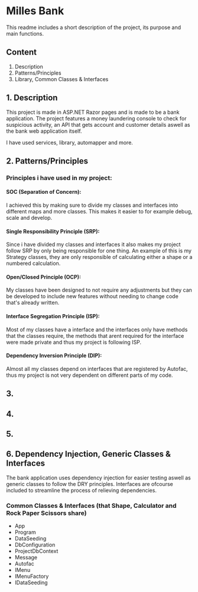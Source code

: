 # Milles Bank
This readme includes a short description of the project, its purpose and main functions.

## Content
1. Description
2. Patterns/Principles
3. Library, Common Classes & Interfaces

## 1. Description

This project is made in ASP.NET Razor pages and is made to be a bank application.
The project features a money laundering console to check for suspicious activity,
an API that gets account and customer details aswell as the bank web application itself.

I have used services, library, automapper and more.

## 2. Patterns/Principles

### Principles i have used in my project:
#### SOC (Separation of Concern):
I achieved this by making sure to divide my classes and interfaces into different maps and more classes. This makes it easier to for example debug, scale and develop.

#### Single Responsibility Principle (SRP):
Since i have divided my classes and interfaces it also makes my project follow SRP by only being responsible for one thing. 
An example of this is my Strategy classes, they are only responsible of calculating either a shape or a numbered calculation.

#### Open/Closed Principle (OCP):
My classes have been designed to not require any adjustments but they can be developed to include new features without needing to change code that's already written.

#### Interface Segregation Principle (ISP):
Most of my classes have a interface and the interfaces only have methods that the classes require, the methods that arent required for the interface were made private and thus my project
is following ISP.

#### Dependency Inversion Principle (DIP):
Almost all my classes depend on interfaces that are registered by Autofac, thus my project is not very dependent on different parts of my code.

## 3. 

## 4. 

## 5. 

## 6. Dependency Injection, Generic Classes & Interfaces

The bank application uses dependency injection for easier testing aswell as generic classes to follow the DRY principles. Interfaces are ofcourse included to streamline the process of relieving dependencies.

### Common Classes & Interfaces (that Shape, Calculator and Rock Paper Scissors share)
- App
- Program
- DataSeeding
- DbConfiguration
- ProjectDbContext
- Message
- Autofac
- IMenu
- IMenuFactory
- IDataSeeding
